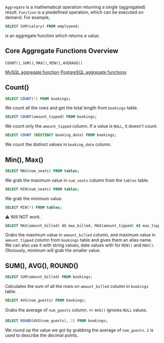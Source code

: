 
`Aggregate` is a mathematical operation returning a single (aggregated) result. `Function` is a predefined operation, which can be executed on demand.
For example,
```sql
SELECT SUM(salary) FROM employeed;
```
is an aggregate function which returns a value.

## Core Aggregate Functions Overview

`COUNT()`, `SUM()`, `MAX()`, `MIN()`, `AVERAGE()`

[MySQL aggregate function](https://dev.mysql.com/doc/refman/8.0/en/aggregate-functions.html)
[PostgreSQL aggregate functions](https://www.postgresql.org/docs/current/functions-aggregate.html)

## Count()

```sql
SELECT COUNT(*) FROM bookings;
```
We count all the rows and get the total length from `bookings` table.

```sql
SELECT COUNT(amount_tipped) FROM bookings;
```
We count only the `amount_tipped` column. If a value is `NULL`, it doesn't count.

```sql
SELECT COUNT (DISTINCT booking_date) FROM bookings;
```
We count the distinct values in `booking_date` column.

## Min(), Max()

```sql
SELECT MAX(num_seats) FROM tables;
```
We grab the maximum value in `num_seats` column from the `tables` table.

```sql
SELECT MIN(num_seats) FROM tables;
```
We grab the minimum value.

```sql
SELECT MIN(*) FROM tables;
```
⚠️ Will NOT work.

```sql
SELECT MAX(amount_billed) AS max_billed, MAX(amount_tipped) AS max_tipped FROM bookings;
```
Grabs the maximum value in `amount_billed` column, and maximum value in `amount_tipped` column from `bookings` table and gives them an alias name.
We can also use it with string values, date values with for `MIN()` and `MAX()`. Obviously, minimum will grab the smaller value.

## SUM(), AVG(), ROUND()

```sql
SELECT SUM(amount_billed) FROM bookings;
```
Calculates the sum of all the rows on `amount_billed` column in `bookings` table.

```sql
SELECT AVG(num_guests) FROM bookings;
```
Grabs the average of `num_guests` column.
✏️ `AVG()` ignores `NULL` values.

```sql
SELECT ROUND(AVG(num_guests), 2) FROM bookings;
```
We round up the value we got by grabbing the average of `num_guests`. `2` is used to describe the decimal points.

